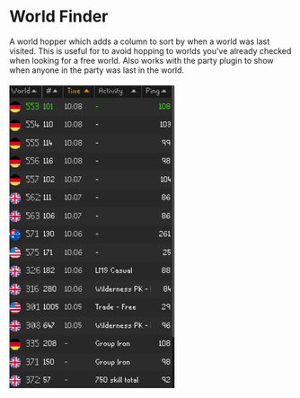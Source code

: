 # World Finder
A world hopper which adds a column to sort by when a world was last visited. This is useful for to avoid hopping to 
worlds you've already checked when looking for a free world. Also works with the party plugin to show when
anyone in the party was last in the world.

![img.png](img.png)